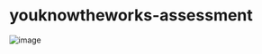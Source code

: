 # youknowtheworks-assessment
![image](https://user-images.githubusercontent.com/125536806/233568019-c1b1be3d-0a1a-4fb0-8db1-eba351a3cf6d.png)
